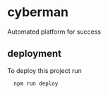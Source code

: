 # cyberman
Automated platform for success

## deployment

To deploy this project run

```bash
  npm run deploy
```
